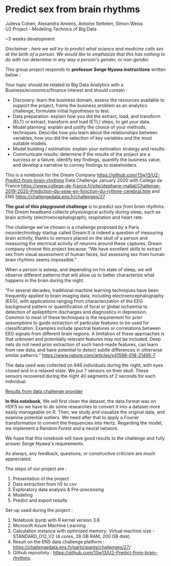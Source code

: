 # Predict sex from brain rhythms   
Julieva Cohen, Alexandra Amiens, Antoine Settelen, Simon Weiss   
U2 Project - Modeling Technics of Big Data     

~3 weeks development      

*Disclaimer : 
here we will try to predict what science and medicine calls sex at the birth of a person. 
We would like to emphasize that this has nothing to do with nor determine in any way a person's gender, or non-gender.*

This group project responds to **professor Serge Nyawa instructions** written below :

Your topic should be related to Big Data Analytics with a Business/economics/finance interest and should contain :
- Discovery: learn the business domain, assess the resources available to support the project, frame the business problem as an analytics challenge, formulate initial hypotheses to test.
- Data preparation: explain how you did the extract, load, and transform (ELT) or extract, transform and load (ETL) steps, to get your data.
- Model planning: explain and justify the choice of your methods, techniques. Describe how you learn about the relationships between variables, how you did the selection of key variables and the most suitable models.
- Model building / estimation: explain your estimation strategy and results.
- Communicate results: determine if the results of the project are a success or a failure, identify key findings, quantify the business value, and develop a narrative to convey findings to stakeholders.



This is a notebook for the Dream Company https://github.com/13w13/U2-Predict-from-brain-rhythms 
Data Challenge January 2020 with College de France https://www.college-de-france.fr/site/stephane-mallat/Challenge-2019-2020-Prediction-du-sexe-en-fonction-du-rythme-cerebral.htm and ENS https://challengedata.ens.fr/challenges/27


**The goal of this playground challenge** is to predict *sex from brain rhythms*. The Dreem headband collects physiological activity during sleep, such as brain activity (electroencephalograph), respiration and heart rate. 




The challenge we’ve chosen is a challenge proposed by a Paris neurotechnology startup called Dream.It is indeed a question of measuring brain activity, thanks to sensors placed on the skull of a person and measuring the electrical activity of neurons around these captures. Dream company choose this project because: “We have excellent skills to extract sex from visual assessment of human faces, but assessing sex from human brain rhythms seems impossible.” 

When a person is asleep, and depending on his state of sleep, we will observe different patterns that will allow us to better characterize what happens in the brain during the night.

“For several decades, traditional machine learning techniques have been frequently applied to brain imaging data, including electroencephalography (EEG), with applications ranging from characterization of the EEG background pattern or quantification of focal or global ischaemia to detection of epileptiform discharges and diagnostics in depression. Common to most of these techniques is the requirement for prior assumptions to guide extraction of particular features to be used for classification. Examples include spectral features or correlations between EEG signals from different brain regions. A limitation of these approaches is that unknown and potentially relevant features may not be included. Deep nets do not need prior extraction of such hand-made features, can learn from raw data, and have potential to detect subtle differences in otherwise similar patterns.” https://www.nature.com/articles/s41598-018-21495-7





The data used was collected on 946 individuals during the night, with eyes closed and in a relaxed state. We put 7 sensors on their skull. These sensors recovered during the night 40 segments of 2 seconds for each individual.


[Resutls from data challenge provider](https://drive.google.com/file/d/1xJSdfClttPQS3GFheoHWqfwqo9Wi5DMK/view?usp=sharing)


**In this notebook**, 
We will first clean the dataset, the data format was on HDF5 so we have to do some researches to convert it into a dataset more easily manageable on R. Then, we study and visualize the original data, and examine potential outliers. We need after that to apply a Fourier transformation to convert the frequencies into Hertz. Regarding the model, we implement a Random Forest and a neural network.






We hope that this notebook will have good results to the challenge and  fully answer Serge Nyawa's requirements.


As always, any feedback, questions, or constructive criticism are much appreciated.






The steps of our project are :
1. Presentation of the project
2. Data extraction from h5 to csv
3. Exploratory data analysis & Pre-processing
4. Modeling
5. Predict and export results

Set-up used during the project : 

1. Notebook Ipynb with R kernel version 3.6
2. Microsoft Azure Machine Learning
3. Calculation instance with optimized memory: Virtual machine size - STANDARD_D12_V2 (4 cores, 28 GB RAM, 200 GB disk)
4. Result on the ENS data challenge platform : https://challengedata.ens.fr/participants/challenges/27/
5. Github repositoty : https://github.com/13w13/U2-Predict-from-brain-rhythms


